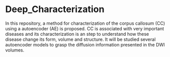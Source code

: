 # Deep_Characterization

In this repository, a method for characterization of the corpus callosum (CC) using a autoencoder (AE) is proposed. CC is associated with very important diseases and its characterization is an step to understand how these disease change its form, volume and structure. It will be studied several autoencoder models to grasp the diffusion information presented in the DWI volumes.
